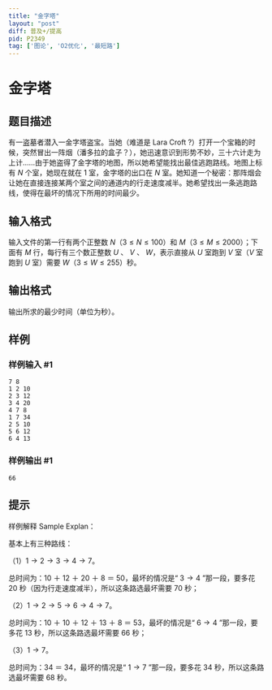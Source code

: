 ```yaml
---
title: "金字塔"
layout: "post"
diff: 普及+/提高
pid: P2349
tag: ['图论', 'O2优化', '最短路']
---
```

# 金字塔
## 题目描述

有一盗墓者潜入一金字塔盗宝。当她（难道是 Lara Croft ?）打开一个宝箱的时候，突然冒出一阵烟（潘多拉的盒子？），她迅速意识到形势不妙，三十六计走为上计……由于她盗得了金字塔的地图，所以她希望能找出最佳逃跑路线。地图上标有 $N$ 个室，她现在就在 $1$ 室，金字塔的出口在 $N$ 室。她知道一个秘密：那阵烟会让她在直接连接某两个室之间的通道内的行走速度减半。她希望找出一条逃跑路线，使得在最坏的情况下所用的时间最少。
## 输入格式

输入文件的第一行有两个正整数 $N$（$3 \le N \le 100$）和 $M$（$3 \le M \le 2000$）；下面有 $M$ 行，每行有三个数正整数 $U$ 、 $V$ 、 $W$，表示直接从 $U$ 室跑到 $V$ 室（$V$ 室跑到 $U$ 室）需要 $W$（$3 \le W \le 255$）秒。
## 输出格式

输出所求的最少时间（单位为秒）。

## 样例

### 样例输入 #1
```
7 8
1 2 10
2 3 12
3 4 20
4 7 8
1 7 34
2 5 10
5 6 12
6 4 13
```
### 样例输出 #1
```
66
```
## 提示

样例解释 Sample Explan：

基本上有三种路线：

（1）$1 \to 2 \to 3 \to 4 \to 7$。

总时间为：$10$ ＋ $12$ ＋ $20$ ＋ $8$ ＝ $50$，最坏的情况是“ $3 \to 4$ ”那一段，要多花 $20$ 秒（因为行走速度减半），所以这条路选最坏需要 $70$ 秒；

（2）$1 \to 2 \to 5 \to 6 \to 4 \to 7$。

总时间为：$10$ ＋ $10$ ＋ $12$ ＋ $13$ ＋ $8$ ＝ $53$，最坏的情况是“ $6 \to 4$ ”那一段，要多花 $13$ 秒，所以这条路选最坏需要 $66$ 秒；

（3）$1 \to 7$。

总时间为：$34$ ＝ $34$，最坏的情况是“ $1 \to 7$ ”那一段，要多花 $34$ 秒，所以这条路选最坏需要 $68$ 秒。

